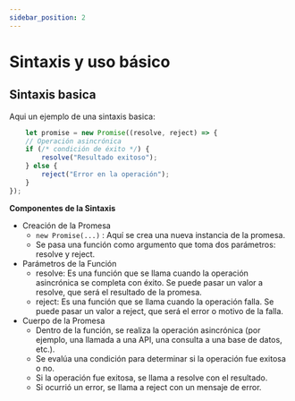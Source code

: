 ```yaml
---
sidebar_position: 2
---
```


# Sintaxis y uso básico
## Sintaxis basica

Aqui un ejemplo de una sintaxis basica:

```js text title="sintaxis_basica.js"  
    let promise = new Promise((resolve, reject) => {
    // Operación asincrónica
    if (/* condición de éxito */) {
        resolve("Resultado exitoso");
    } else {
        reject("Error en la operación");
    }
});

```
**Componentes de la Sintaxis**

- Creación de la Promesa
    - `new Promise(...)` : Aquí se crea una nueva instancia de la promesa.
    - Se pasa una función como argumento que toma dos parámetros: resolve y reject.
- Parámetros de la Función
    - resolve: Es una función que se llama cuando la operación asincrónica se completa con éxito. Se puede pasar un valor a resolve, que será el resultado de la promesa.
    - reject: Es una función que se llama cuando la operación falla. Se puede pasar un valor a reject, que será el error o motivo de la falla.
- Cuerpo de la Promesa
    - Dentro de la función, se realiza la operación asincrónica (por ejemplo, una llamada a una API, una consulta a una base de datos, etc.).
    - Se evalúa una condición para determinar si la operación fue exitosa o no.
    - Si la operación fue exitosa, se llama a resolve con el resultado.
    - Si ocurrió un error, se llama a reject con un mensaje de error.
 
